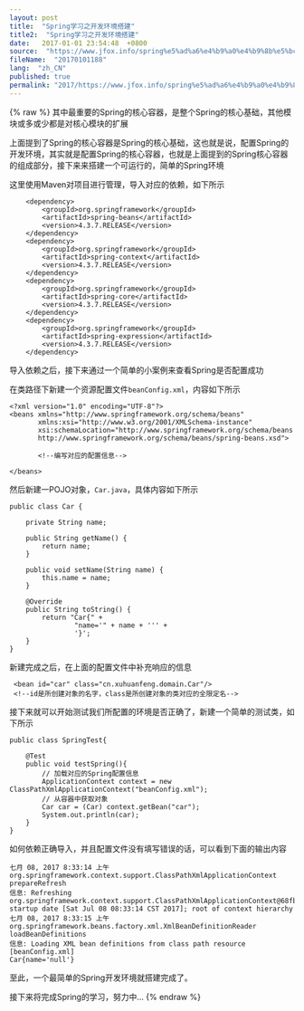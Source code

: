 ```yaml
---
layout: post
title:  "Spring学习之开发环境搭建"
title2:  "Spring学习之开发环境搭建"
date:   2017-01-01 23:54:48  +0800
source:  "https://www.jfox.info/spring%e5%ad%a6%e4%b9%a0%e4%b9%8b%e5%bc%80%e5%8f%91%e7%8e%af%e5%a2%83%e6%90%ad%e5%bb%ba.html"
fileName:  "20170101188"
lang:  "zh_CN"
published: true
permalink: "2017/https://www.jfox.info/spring%e5%ad%a6%e4%b9%a0%e4%b9%8b%e5%bc%80%e5%8f%91%e7%8e%af%e5%a2%83%e6%90%ad%e5%bb%ba.html"
---
```

{% raw %}
其中最重要的Spring的核心容器，是整个Spring的核心基础，其他模块或多或少都是对核心模块的扩展

上面提到了Spring的核心容器是Spring的核心基础，这也就是说，配置Spring的开发环境，其实就是配置Spring的核心容器，也就是上面提到的Spring核心容器的组成部分，接下来来搭建一个可运行的，简单的Spring环境

这里使用Maven对项目进行管理，导入对应的依赖，如下所示

        <dependency>
            <groupId>org.springframework</groupId>
            <artifactId>spring-beans</artifactId>
            <version>4.3.7.RELEASE</version>
        </dependency>
        <dependency>
            <groupId>org.springframework</groupId>
            <artifactId>spring-context</artifactId>
            <version>4.3.7.RELEASE</version>
        </dependency>
        <dependency>
            <groupId>org.springframework</groupId>
            <artifactId>spring-core</artifactId>
            <version>4.3.7.RELEASE</version>
        </dependency>
        <dependency>
            <groupId>org.springframework</groupId>
            <artifactId>spring-expression</artifactId>
            <version>4.3.7.RELEASE</version>
        </dependency>

导入依赖之后，接下来通过一个简单的小案例来查看Spring是否配置成功

在类路径下新建一个资源配置文件`beanConfig.xml`，内容如下所示

    <?xml version="1.0" encoding="UTF-8"?>
    <beans xmlns="http://www.springframework.org/schema/beans"
           xmlns:xsi="http://www.w3.org/2001/XMLSchema-instance" 
           xsi:schemaLocation="http://www.springframework.org/schema/beans 
           http://www.springframework.org/schema/beans/spring-beans.xsd">
    
           <!--编写对应的配置信息-->
    
    </beans>

然后新建一POJO对象，`Car.java`，具体内容如下所示

    public class Car {
    
        private String name;
    
        public String getName() {
            return name;
        }
    
        public void setName(String name) {
            this.name = name;
        }
    
        @Override
        public String toString() {
            return "Car{" +
                    "name='" + name + ''' +
                    '}';
        }
    }

新建完成之后，在上面的配置文件中补充响应的信息

     <bean id="car" class="cn.xuhuanfeng.domain.Car"/>
     <!--id是所创建对象的名字，class是所创建对象的类对应的全限定名-->

接下来就可以开始测试我们所配置的环境是否正确了，新建一个简单的测试类，如下所示

    public class SpringTest{
    
        @Test
        public void testSpring(){
            // 加载对应的Spring配置信息
            ApplicationContext context = new ClassPathXmlApplicationContext("beanConfig.xml");
            // 从容器中获取对象
            Car car = (Car) context.getBean("car");
            System.out.println(car);
        }
    }

如何依赖正确导入，并且配置文件没有填写错误的话，可以看到下面的输出内容

    七月 08, 2017 8:33:14 上午 org.springframework.context.support.ClassPathXmlApplicationContext prepareRefresh
    信息: Refreshing org.springframework.context.support.ClassPathXmlApplicationContext@68fb2c38: startup date [Sat Jul 08 08:33:14 CST 2017]; root of context hierarchy
    七月 08, 2017 8:33:15 上午 org.springframework.beans.factory.xml.XmlBeanDefinitionReader loadBeanDefinitions
    信息: Loading XML bean definitions from class path resource [beanConfig.xml]
    Car{name='null'}

至此，一个最简单的Spring开发环境就搭建完成了。

接下来将完成Spring的学习，努力中…
{% endraw %}

